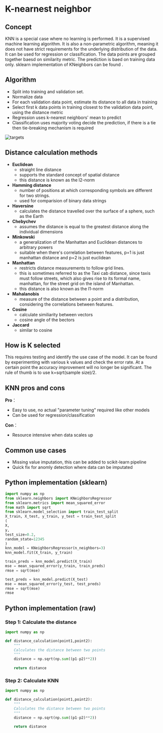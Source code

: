 # **K-nearnest neighbor**
## **Concept**
KNN is a special case where no learning is performed. It is a supervised machine learning algorithm. It is also a non-parametric algorithm, meaning it does not have strict requirements for the underlying distribution of the data. It can be used for regression or classification. The data points are grouped together baesd on similarity metric. The prediction is baed on training data only. sklearn implementation of KNeighbors can be found [<span style="display: none">here</span>](https://scikit-learn.org/stable/modules/neighbors.html).

<!-- ![targets](/post_images/tree_example.png) -->
## **Algorithm**
- Split into training and validation set.
- Normalize data
- For each validation data point, estimate its distance to all data in training
- Select first k data points in training closest to the validation data point, using the distance metric
- Regression uses k-nearest neighbors' mean to predict
- Classification uses majority voting decide the prediction, if there is a tie then tie-breaking mechanism is required

![targets](/post_images/machine_learning/knn.png)


## **Distance calculation methods**
- **Euclidean**
    - straight line distance
    - supports the standard concept of spatial distance
    - this distance is known as the l2-norm
- **Hamming distance**
    - number of positions at which corresponding symbols are different for two strings. 
    - used for comparision of binary data strings
- **Haversine**
    - calculates the distance travelled over the surface of a sphere, such as the Earth
- **Chebychev**
    - assumes the distance is equal to the greatest distance along the individual dimensions
- **Minkowski**
    - a generalization of the Manhattan and Euclidean distances to arbitrary powers
    - suitable when there's correlation between features, p=1 is just manhattan distance and p=2 is just euclidean
- **Manhattan**
    - restricts distance measurements to follow grid lines. 
    - this is sometimes referred to as the Taxi cab distance, since taxis must follow streets, which also gives rise to its formal name, manhattan, for the street grid on the island of Manhattan.
    - this distance is also known as the l1-norm
- **Mahalanobis**
    - measure of the distance between a point and a distribution, considering the correlations between features.
- **Cosine**
    - calculate similiarity between vectors
    - cosine angle of the bectors
- **Jaccard**
    - similar to cosine



## **How is K selected**
This requires testing and identify the use case of the model. It can be found by experimenting with various k values and check the error rate. At a certain point the accuracy improvement will no longer be significant. The rule of thumb is to use k=sqrt(sample size)/2.

## **KNN pros and cons**
**Pro**：
- Easy to use, no actual "parameter tuning" required like other models
- Can be used for regression/classification

**Con**：
- Resource intensive when data scales up

## **Common use cases**
- Missing value imputation, this can be added to scikit-learn pipeline
- Quick fix for anomly detection where data can be imputated

## **Python implementation (sklearn)**
```python
import numpy as np
from sklearn.neighbors import KNeighborsRegressor
from sklearn.metrics import mean_squared_error
from math import sqrt
from sklearn.model_selection import train_test_split
X_train, X_test, y_train, y_test = train_test_split
(
X,
y, 
test_size=0.2,
random_state=12345
)
knn_model = KNeighborsRegressor(n_neighbors=3)
knn_model.fit(X_train, y_train)

train_preds = knn_model.predict(X_train)
mse = mean_squared_error(y_train, train_preds)
rmse = sqrt(mse)

test_preds = knn_model.predict(X_test)
mse = mean_squared_error(y_test, test_preds)
rmse = sqrt(mse)
rmse
```



## **Python implementation (raw)**



### Step 1: Calculate the distance
```python
import numpy as np

def distance_calculation(point1,point2):
    """
    Calculates the distance between two points
    """
    distance = np.sqrt(np.sum((p1-p2)**2))
    
    return distance
```

### Step 2: Calculate KNN
```python
import numpy as np

def distance_calculation(point1,point2):
    """
    Calculates the distance between two points
    """
    distance = np.sqrt(np.sum((p1-p2)**2))
    
    return distance
```

